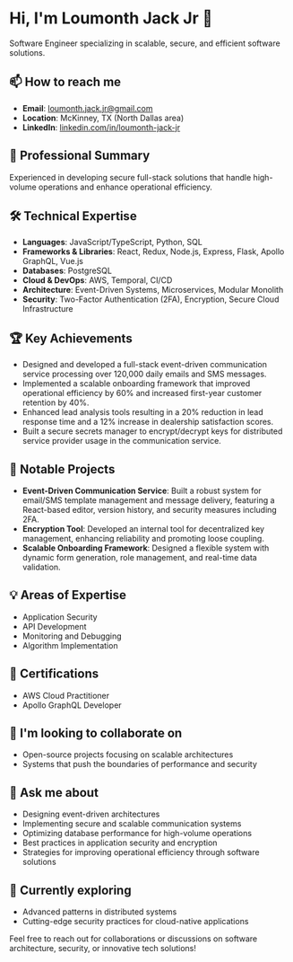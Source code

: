 # Hi, I'm Loumonth Jack Jr 👋

Software Engineer specializing in scalable, secure, and efficient software solutions.

## 📫 How to reach me
- **Email**: [loumonth.jack.jr@gmail.com](mailto:loumonth.jack.jr@gmail.com)
- **Location**: McKinney, TX (North Dallas area)
- **LinkedIn**: [linkedin.com/in/loumonth-jack-jr](https://linkedin.com/in/loumonth-jack-jr)

## 🚀 Professional Summary
Experienced in developing secure full-stack solutions that handle high-volume operations and enhance operational efficiency.

## 🛠 Technical Expertise
- **Languages**: JavaScript/TypeScript, Python, SQL
- **Frameworks & Libraries**: React, Redux, Node.js, Express, Flask, Apollo GraphQL, Vue.js
- **Databases**: PostgreSQL
- **Cloud & DevOps**: AWS, Temporal, CI/CD
- **Architecture**: Event-Driven Systems, Microservices, Modular Monolith
- **Security**: Two-Factor Authentication (2FA), Encryption, Secure Cloud Infrastructure

## 🏆 Key Achievements
- Designed and developed a full-stack event-driven communication service processing over 120,000 daily emails and SMS messages.
- Implemented a scalable onboarding framework that improved operational efficiency by 60% and increased first-year customer retention by 40%.
- Enhanced lead analysis tools resulting in a 20% reduction in lead response time and a 12% increase in dealership satisfaction scores.
- Built a secure secrets manager to encrypt/decrypt keys for distributed service provider usage in the communication service.

## 🔭 Notable Projects
- **Event-Driven Communication Service**: Built a robust system for email/SMS template management and message delivery, featuring a React-based editor, version history, and security measures including 2FA.
- **Encryption Tool**: Developed an internal tool for decentralized key management, enhancing reliability and promoting loose coupling.
- **Scalable Onboarding Framework**: Designed a flexible system with dynamic form generation, role management, and real-time data validation.

## 💡 Areas of Expertise
- Application Security
- API Development
- Monitoring and Debugging
- Algorithm Implementation

## 📜 Certifications
- AWS Cloud Practitioner
- Apollo GraphQL Developer

## 👯 I'm looking to collaborate on
- Open-source projects focusing on scalable architectures
- Systems that push the boundaries of performance and security

## 💬 Ask me about
- Designing event-driven architectures
- Implementing secure and scalable communication systems
- Optimizing database performance for high-volume operations
- Best practices in application security and encryption
- Strategies for improving operational efficiency through software solutions

## 🌱 Currently exploring
- Advanced patterns in distributed systems
- Cutting-edge security practices for cloud-native applications

Feel free to reach out for collaborations or discussions on software architecture, security, or innovative tech solutions!
